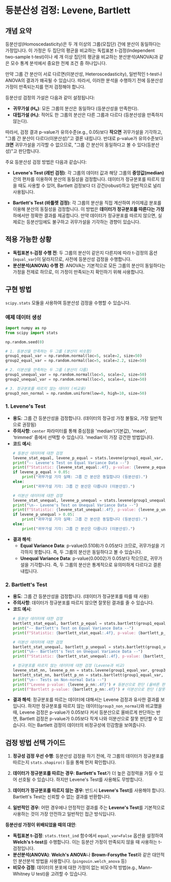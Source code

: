 # 등분산성 검정: Levene, Bartlett

## 개념 요약

등분산성(Homoscedasticity)은 두 개 이상의 그룹(모집단) 간에 분산이 동일하다는 가정입니다. 이 가정은 두 집단의 평균을 비교하는 독립표본 t-검정(Independent two-sample t-test)이나 세 개 이상 집단의 평균을 비교하는 분산분석(ANOVA)과 같은 모수 통계 분석에서 중요한 전제 조건 중 하나입니다.

만약 그룹 간 분산이 서로 다르면(이분산성, Heteroscedasticity), 일반적인 t-test나 ANOVA의 결과가 왜곡될 수 있습니다. 따라서, 이러한 분석을 수행하기 전에 등분산성 가정이 만족되는지를 먼저 검정해야 합니다.

등분산성 검정의 가설은 다음과 같이 설정됩니다:
- **귀무가설 (H₀)**: 모든 그룹의 분산은 동일하다 (등분산성을 만족한다).
- **대립가설 (H₁)**: 적어도 한 그룹의 분산은 다른 그룹과 다르다 (등분산성을 만족하지 않는다).

따라서, 검정 결과 p-value가 유의수준(e.g., 0.05)보다 **작으면** 귀무가설을 기각하고, "그룹 간 분산이 다르다(이분산성)"고 결론 내립니다. 반대로 p-value가 유의수준보다 **크면** 귀무가설을 기각할 수 없으므로, "그룹 간 분산이 동일하다고 볼 수 있다(등분산성)"고 판단합니다.

주요 등분산성 검정 방법은 다음과 같습니다:

- **Levene's Test (레빈 검정)**: 각 그룹의 데이터 값과 해당 그룹의 **중앙값(median)** 간의 편차를 이용하여 분산의 동질성을 검정합니다. 데이터가 정규분포를 따르지 않을 때도 사용할 수 있어, Bartlett 검정보다 더 강건(robust)하고 일반적으로 널리 사용됩니다.

- **Bartlett's Test (바틀렛 검정)**: 각 그룹의 분산을 직접 계산하여 카이제곱 분포를 이용해 분산의 동질성을 검정합니다. 이 방법은 **데이터가 정규분포를 따른다는 가정** 하에서만 정확한 결과를 제공합니다. 만약 데이터가 정규분포를 따르지 않으면, 실제로는 등분산임에도 불구하고 귀무가설을 기각하는 경향이 있습니다.

## 적용 가능한 상황

- **독립표본 t-검정 수행 전**: 두 그룹의 분산이 같은지 다른지에 따라 t-검정의 옵션(`equal_var`)이 달라지므로, 사전에 등분산성 검정을 수행합니다.
- **분산분석(ANOVA) 수행 전**: ANOVA는 기본적으로 모든 그룹의 분산이 동일하다는 가정을 전제로 하므로, 이 가정이 만족되는지 확인하기 위해 사용합니다.

## 구현 방법

`scipy.stats` 모듈을 사용하여 등분산성 검정을 수행할 수 있습니다.

### 예제 데이터 생성

```python
import numpy as np
from scipy import stats

np.random.seed(0)

# 1. 등분산을 만족하는 두 그룹 (분산이 비슷함)
group1_equal_var = np.random.normal(loc=5, scale=2, size=50)
group2_equal_var = np.random.normal(loc=5, scale=2.2, size=50)

# 2. 이분산을 만족하는 두 그룹 (분산이 다름)
group1_unequal_var = np.random.normal(loc=5, scale=2, size=50)
group2_unequal_var = np.random.normal(loc=5, scale=4, size=50)

# 3. 정규분포를 따르지 않는 데이터 (비교용)
group3_non_normal = np.random.uniform(low=0, high=10, size=50)
```

### 1. Levene's Test

- **용도**: 그룹 간 등분산성을 검정합니다. (데이터의 정규성 가정 불필요, 가장 일반적으로 권장됨)
- **주의사항**: `center` 파라미터를 통해 중심점을 'median'(기본값), 'mean', 'trimmed' 중에서 선택할 수 있습니다. 'median'이 가장 강건한 방법입니다.
- **코드 예시**:
  ```python
  # 등분산 데이터에 대한 검정
  levene_stat_equal, levene_p_equal = stats.levene(group1_equal_var, group2_equal_var)
  print("-- Levene's Test on Equal Variance Data --")
  print(f"Statistic: {levene_stat_equal:.4f}, p-value: {levene_p_equal:.4f}")
  if levene_p_equal > 0.05:
      print("귀무가설 기각 실패: 그룹 간 분산은 동일합니다 (등분산성).")
  else:
      print("귀무가설 기각: 그룹 간 분산은 다릅니다 (이분산성).")

  # 이분산 데이터에 대한 검정
  levene_stat_unequal, levene_p_unequal = stats.levene(group1_unequal_var, group2_unequal_var)
  print("\n-- Levene's Test on Unequal Variance Data --")
  print(f"Statistic: {levene_stat_unequal:.4f}, p-value: {levene_p_unequal:.4f}")
  if levene_p_unequal > 0.05:
      print("귀무가설 기각 실패: 그룹 간 분산은 동일합니다 (등분산성).")
  else:
      print("귀무가설 기각: 그룹 간 분산은 다릅니다 (이분산성).")
  ```
- **결과 해석**:
  - **Equal Variance Data**: p-value(0.5108)가 0.05보다 크므로, 귀무가설을 기각하지 못합니다. 즉, 두 그룹의 분산은 동일하다고 볼 수 있습니다.
  - **Unequal Variance Data**: p-value(0.0002)가 0.05보다 작으므로, 귀무가설을 기각합니다. 즉, 두 그룹의 분산은 통계적으로 유의미하게 다르다고 결론 내립니다.

### 2. Bartlett's Test

- **용도**: 그룹 간 등분산성을 검정합니다. (데이터가 정규분포를 따를 때 사용)
- **주의사항**: 데이터가 정규분포를 따르지 않으면 잘못된 결과를 줄 수 있습니다.
- **코드 예시**:
  ```python
  # 등분산 데이터에 대한 검정
  bartlett_stat_equal, bartlett_p_equal = stats.bartlett(group1_equal_var, group2_equal_var)
  print("-- Bartlett's Test on Equal Variance Data --")
  print(f"Statistic: {bartlett_stat_equal:.4f}, p-value: {bartlett_p_equal:.4f}")

  # 이분산 데이터에 대한 검정
  bartlett_stat_unequal, bartlett_p_unequal = stats.bartlett(group1_unequal_var, group2_unequal_var)
  print("\n-- Bartlett's Test on Unequal Variance Data --")
  print(f"Statistic: {bartlett_stat_unequal:.4f}, p-value: {bartlett_p_unequal:.4f}")

  # 정규분포를 따르지 않는 데이터에 대한 검정 (Levene과 비교)
  levene_stat_nn, levene_p_nn = stats.levene(group1_equal_var, group3_non_normal)
  bartlett_stat_nn, bartlett_p_nn = stats.bartlett(group1_equal_var, group3_non_normal)
  print("\n-- Tests on Non-normal Data --")
  print(f"Levene p-value: {levene_p_nn:.4f}") # 등분산으로 판단 (올바른 판단)
  print(f"Bartlett p-value: {bartlett_p_nn:.4f}") # 이분산으로 판단 (잘못된 판단 가능성)
  ```
- **결과 해석**: 정규분포를 따르는 데이터에 대해서는 Levene 검정과 유사한 결과를 보입니다. 하지만 정규분포를 따르지 않는 데이터(`group3_non_normal`)와 비교했을 때, Levene 검정은 p-value가 0.05보다 커서 등분산으로 올바르게 판단하는 반면, Bartlett 검정은 p-value가 0.05보다 작게 나와 이분산으로 잘못 판단할 수 있습니다. 이는 Bartlett 검정이 데이터의 비정규성에 민감함을 보여줍니다.

## 검정 방법 선택 가이드

1.  **정규성 검정 우선 수행**: 등분산성 검정을 하기 전에, 각 그룹의 데이터가 정규분포를 따르는지 `stats.shapiro()` 등을 통해 먼저 확인합니다.

2.  **데이터가 정규분포를 따르는 경우**: **Bartlett's Test**가 더 높은 검정력을 가질 수 있어 선호될 수 있습니다. 하지만 Levene's Test를 사용해도 무방합니다.

3.  **데이터가 정규분포를 따르지 않는 경우**: 반드시 **Levene's Test**를 사용해야 합니다. Bartlett's Test는 신뢰할 수 없는 결과를 반환합니다.

4.  **일반적인 경우**: 어떤 경우에나 안정적인 결과를 주는 **Levene's Test**를 기본적으로 사용하는 것이 가장 안전하고 일반적인 접근 방식입니다.

**등분산성 가정이 위배되었을 때의 대안**:
- **독립표본 t-검정**: `stats.ttest_ind` 함수에서 `equal_var=False` 옵션을 설정하여 **Welch's t-test**를 수행합니다. 이는 등분산 가정이 만족되지 않을 때 사용하는 t-검정입니다.
- **분산분석(ANOVA)**: **Welch's ANOVA**나 **Brown-Forsythe Test**와 같은 대안적인 분산분석 방법을 사용합니다. (`pingouin.welch_anova` 등)
- **비모수 검정**: 데이터의 분포에 대한 가정이 없는 비모수적 방법(e.g., Mann-Whitney U test)을 고려할 수 있습니다.
